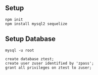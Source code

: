 ## Setup

```shell
npm init
npm install mysql2 sequelize
```

## Setup Database

```shell
mysql -u root
```

```mysql
create database ztest;
create user zuser identified by 'zpass';
grant all privileges on ztest to zuser;
```



